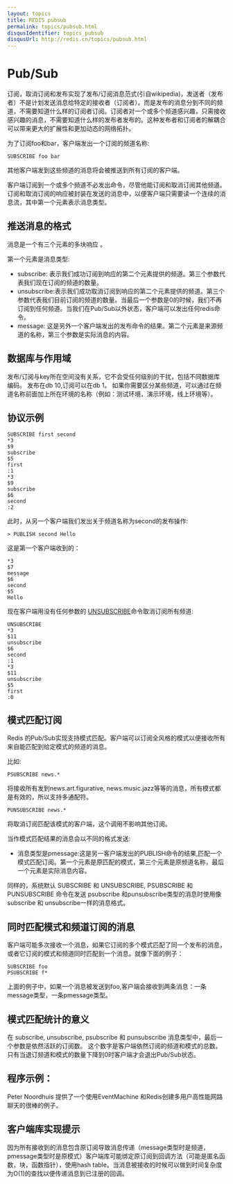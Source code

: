```yaml
---
layout: topics
title: REDIS pubsub
permalink: topics/pubsub.html
disqusIdentifier: topics_pubsub
disqusUrl: http://redis.cn/topics/pubsub.html
---
```


Pub/Sub
=======

订阅，取消订阅和发布实现了发布/订阅消息范式(引自wikipedia)，发送者（发布者）不是计划发送消息给特定的接收者（订阅者）。而是发布的消息分到不同的频道，不需要知道什么样的订阅者订阅。订阅者对一个或多个频道感兴趣，只需接收感兴趣的消息，不需要知道什么样的发布者发布的。这种发布者和订阅者的解耦合可以带来更大的扩展性和更加动态的网络拓扑。

为了订阅foo和bar，客户端发出一个订阅的频道名称:

	SUBSCRIBE foo bar

其他客户端发到这些频道的消息将会被推送到所有订阅的客户端。

客户端订阅到一个或多个频道不必发出命令，尽管他能订阅和取消订阅其他频道。订阅和取消订阅的响应被封装在发送的消息中，以便客户端只需要读一个连续的消息流，其中第一个元素表示消息类型。

## 推送消息的格式 ##

消息是一个有三个元素的多块响应 。

第一个元素是消息类型:

* subscribe: 表示我们成功订阅到响应的第二个元素提供的频道。第三个参数代表我们现在订阅的频道的数量。
* unsubscribe:表示我们成功取消订阅到响应的第二个元素提供的频道。第三个参数代表我们目前订阅的频道的数量。当最后一个参数是0的时候，我们不再订阅到任何频道。当我们在Pub/Sub以外状态，客户端可以发出任何redis命令。
* message: 这是另外一个客户端发出的发布命令的结果。第二个元素是来源频道的名称，第三个参数是实际消息的内容。

## 数据库与作用域

发布/订阅与key所在空间没有关系，它不会受任何级别的干扰，包括不同数据库编码。
发布在db 10,订阅可以在db 1。
如果你需要区分某些频道，可以通过在频道名称前面加上所在环境的名称（例如：测试环境，演示环境，线上环境等）。

## 协议示例

	SUBSCRIBE first second
	*3
	$9
	subscribe
	$5
	first
	:1
	*3
	$9
	subscribe
	$6
	second
	:2

此时，从另一个客户端我们发出关于频道名称为second的发布操作:

	> PUBLISH second Hello

这是第一个客户端收到的：

	*3
	$7
	message
	$6
	second
	$5
	Hello

现在客户端用没有任何参数的 [UNSUBSCRIBE](/commands/unsubscribe.html)命令取消订阅所有频道:

	UNSUBSCRIBE
	*3
	$11
	unsubscribe
	$6
	second
	:1
	*3
	$11
	unsubscribe
	$5
	first
	:0

## 模式匹配订阅 ##

Redis 的Pub/Sub实现支持模式匹配。客户端可以订阅全风格的模式以便接收所有来自能匹配到给定模式的频道的消息。

比如:

	PSUBSCRIBE news.*

将接收所有发到news.art.figurative, news.music.jazz等等的消息，所有模式都是有效的，所以支持多通配符。

	PUNSUBSCRIBE news.*

将取消订阅匹配该模式的客户端，这个调用不影响其他订阅。

当作模式匹配结果的消息会以不同的格式发送:

* 消息类型是pmessage:这是另一客户端发出的PUBLISH命令的结果,匹配一个模式匹配订阅。第一个元素是原匹配的模式，第三个元素是原频道名称，最后一个元素是实际消息内容。

同样的，系统默认 SUBSCRIBE 和 UNSUBSCRIBE, PSUBSCRIBE 和 PUNSUBSCRIBE 命令在发送 psubscribe 和punsubscribe类型的消息时使用像subscribe 和 unsubscribe一样的消息格式。

## 同时匹配模式和频道订阅的消息 ##

客户端可能多次接收一个消息，如果它订阅的多个模式匹配了同一个发布的消息，或者它订阅的模式和频道同时匹配到一个消息。就像下面的例子：

	SUBSCRIBE foo
	PSUBSCRIBE f*

上面的例子中，如果一个消息被发送到foo,客户端会接收到两条消息：一条message类型，一条pmessage类型。

## 模式匹配统计的意义 ##

在 subscribe, unsubscribe, psubscribe 和 punsubscribe 消息类型中，最后一个参数是依然活跃的订阅数。 这个数字是客户端依然订阅的频道和模式的总数。只有当退订频道和模式的数量下降到0时客户端才会退出Pub/Sub状态。

## 程序示例： ##

Peter Noordhuis 提供了一个使用EventMachine 和Redis创建多用户高性能网路聊天的很棒的例子。

## 客户端库实现提示 ##

因为所有接收到的消息包含原订阅导致消息传递（message类型时是频道，pmessage类型时是原模式）客户端库可能绑定原订阅到回调方法（可能是匿名函数，块，函数指针），使用hash table。当消息被接收的时候可以做到时间复杂度为O(1)的查找以便传递消息到已注册的回调。
